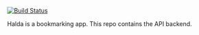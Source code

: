 [![Build Status](https://travis-ci.org/k2052/halda-api.svg?branch=master)](https://travis-ci.org/k2052/halda-api)

Halda is a bookmarking app. This repo contains the API backend. 